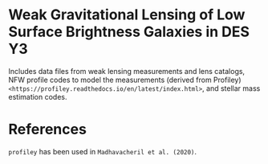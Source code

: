 # Weak Gravitational Lensing of Low Surface Brightness Galaxies in DES Y3
Includes data files from weak lensing measurements and lens catalogs, NFW profile codes to model the measurements (derived from Profiley) `<https://profiley.readthedocs.io/en/latest/index.html>`, and stellar mass estimation codes.

References
==========
``profiley`` has been used in `Madhavacheril et al. (2020)`.
